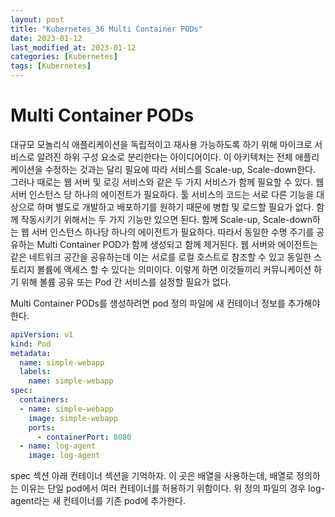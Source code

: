 ```yaml
---
layout: post
title: "Kubernetes_36 Multi Container PODs"
date: 2023-01-12
last_modified_at: 2023-01-12
categories: [Kubernetes]
tags: [Kubernetes]
---
```


# Multi Container PODs
대규모 모놀리식 애플리케이션을 독립적이고 재사용 가능하도록 하기 위해 마이크로 서비스로 알려진 하위 구성 요소로 분리한다는 아이디어이다. 
이 아키텍처는 전체 애플리케이션을 수정하는 것과는 달리 필요에 따라 서비스를 Scale-up, Scale-down한다.
그러나 때로는 웹 서버 및 로깅 서비스와 같은 두 가지 서비스가 함께 필요할 수 있다. 
웹 서버 인스턴스 당 하나의 에이전트가 필요하다.
툴 서비스의 코드는 서로 다른 기능을 대상으로 하며 별도로 개발하고 배포하기를 원하기 때문에 병합 및 로드할 필요가 없다.
함께 작동시키기 위해서는 두 가지 기능만 있으면 된다. 
함께 Scale-up, Scale-down하는 웹 서버 인스턴스 하나당 하나의 에이전트가 필요하다. 
따라서 동일한 수명 주기를 공유하는 Multi Container POD가 함께 생성되고 함께 제거된다.
웹 서버와 에이전트는 같은 네트워크 공간을 공유하는데 이는 서로를 로컬 호스트로 참조할 수 있고 동일한 스토리지 볼륨에 액세스 할 수 있다는 의미이다.
이렇게 하면 이것들끼리 커뮤니케이션 하기 위해 볼륨 공유 또는 Pod 간 서비스를 설정할 필요가 없다.

Multi Container PODs를 생성하려면 pod 정의 파일에 새 컨테이너 정보를 추가해야 한다.
```yml
apiVersion: v1
kind: Pod
metadata:
  name: simple-webapp
  labels:
    name: simple-webapp
spec:
  containers:
  - name: simple-webapp
    image: simple-webapp
    ports:
      - containerPort: 8080
  - name: log-agent
    image: log-agent
```
spec 섹션 아래 컨테이너 섹션을 기억하자.
이 곳은 배열을 사용하는데, 배열로 정의하는 이유는 단일 pod에서 여러 컨테이너를 허용하기 위함이다.
위 정의 파일의 경우 log-agent라는 새 컨테이너를 기존 pod에 추가한다. 
